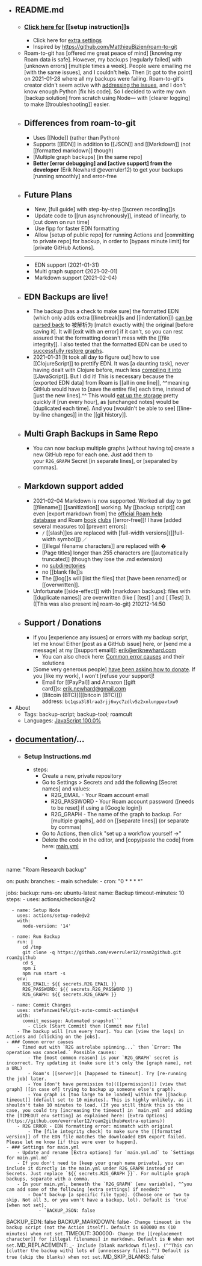 - ## README.md
    - ### [Click here for](https://github.com/everruler12/roam2github/blob/main/documentation/Setup%20Instructions.md) [[setup instruction]]s
        - Click here for [extra settings](https://github.com/everruler12/roam2github/blob/main/documentation/Settings%20for%20main.yml.md)
        - Inspired by https://github.com/MatthieuBizien/roam-to-git
    - Roam-to-git has [offered me great peace of mind] [knowing my Roam data is safe]. However, my backups [regularly failed] with [unknown errors] [multiple times a week]. People were emailing me [with the same issues], and I couldn't help. Then [it got to the point] on 2021-01-28 where all my backups were failing. Roam-to-git's creator didn't seem active with [addressing the issues](((23-g_XxGE))), and I don't know enough Python [fix his code]. So I decided to write my own [backup solution] from scratch using Node— with [clearer logging] to make [[troubleshooting]] easier.
    - ## Differences from roam-to-git
        - Uses [[Node]] (rather than Python)
        - Supports [[EDN]] in addition to [[JSON]] and [[Markdown]] (not [[formatted markdown]] though)
        - [Multiple graph backups] [in the same repo]
        - __Better [error debugging] and [active support] from the developer__ (Erik Newhard @everruler12) to get your backups [running smoothly] and error-free
    - ## Future Plans
        -  New, [full guide] with step-by-step [[screen recording]]s
        -  Update code to [[run asynchronously]], instead of linearly, to [cut down on run time]
        -  Use fipp for faster EDN formatting
        -  Allow [setup of public repo] for running Actions and [committing to private repo] for backup, in order to [bypass minute limit] for [private GitHub Actions].
        - ---
        -  EDN support (2021-01-31)
        -  Multi graph support (2021-02-01)
        -  Markdown support (2021-02-04)
    - ## EDN Backups are live!
        - The backup [has a check to make sure] the formatted EDN (which only adds extra [[linebreak]]s and [[indentation]]) [can be parsed back](((1DoKqIeFf))) to 被解析为 [match exactly with] the original [before saving it]. It will [exit with an error] if it can't, so you can rest assured that the formatting doesn't mess with the [[file integrity]]. I also tested that the formatted EDN can be used to [successfully restore graphs](((71Ij6DQki))).
        - 2021-01-31 [It took all day to figure out] how to use [[ClojureScript]] to prettify EDN. It was [a daunting task], never having dealt with Clojure before, much less [compiling it into]([[compile]]) [[JavaScript]]. But I did it! This is necessary because the [exported EDN data] from Roam is [[all in one line]], ^^meaning GitHub would have to [save the entire file] each time, instead of [just the new lines].^^ This would [eat up the storage](((LuGGCtISV))) pretty quickly if [run every hour], as [unchanged notes] would be [duplicated each time]. And you [wouldn't be able to see] [[line-by-line changes]] in the [[git history]].
    - ## Multi Graph Backups in Same Repo
        - You can now backup multiple graphs [without having to] create a new GitHub repo for each one. Just add them to your `R2G_GRAPH` Secret [in separate lines], or [separated by commas].
    - ## Markdown support added
        - 2021-02-04 Markdown is now supported. Worked all day to get [[filename]] [[sanitization]] working. My [[backup script]] can even [export markdown from] the [official Roam help database](https://roamresearch.com/#/app/help) and Roam [book](https://roamresearch.com/#/app/roam-book-club) [clubs](https://roamresearch.com/#/app/roam-book-club-2) [[error-free]]! I have [added several measures to] [prevent errors]:
            - `/` [[slash]]es are replaced with [full-width versions]([[full-width symbol]]) `／`
            - [[illegal filename characters]] are replaced with �
            - [Page titles] longer than 255 characters are [[automatically truncated]] (though they lose the .md extension)
            - no [subdirectories]([[subdirectory]])
            - no [[blank file]]s
            - The [[log]]s will [list the files] that [have been renamed] or [[overwritten]].
        - Unfortunate [[side-effect]] with [markdown backups]: files with [[duplicate names]] are overwritten (like [ [test] ] and [ [Test] ]). ([This was also present in] roam-to-git)
210212-14:50
    - ## Support / Donations
        - If you [experience any issues] or errors with my backup script, let me know! Either [post as a GitHub issue] here, or [send me a message] at my [[support email]]: [erik@eriknewhard.com](mailto:erik@eriknewhard.com)
            - You can also check here: [Common error causes](https://github.com/everruler12/roam2github/blob/main/documentation/Common%20error%20causes.md) and their solutions
        - [Some very generous people] [have been asking how to donate]([[donate]]). If you [like my work], I won't [refuse your support]!
            - Email for [[PayPal]] and Amazon [[gift card]]s: [erik.newhard@gmail.com](https://github.com/everruler12/roam2github/blob/main/erik.newhard@gmail.com)
            - [Bitcoin (BTC)]([[bitcoin (BTC)]]) address: `bc1qsa3l8lraa3rjj6wyc7zdlv5z2xnlunppavtxw0`
- About
    - Tags: backup-script; backup-tool; roamcult
    - Languages: [JavaScript 100.0%](https://github.com/everruler12/roam2github/search?l=javascript)
- ## [documentation](https://github.com/everruler12/roam2github/tree/main/documentation)/...
    - ### Setup Instructions.md
        - steps: 
            - Create a new, private repository
            - Go to Settings > Secrets and add the following [Secret names] and values:
                - R2G_EMAIL - Your Roam account email
                - R2G_PASSWORD - Your Roam account password ([needs to be reset] if using a [Google login])
                - R2G_GRAPH - The name of the graph to backup. For [multiple graphs], add on [[separate lines]] (or separate by commas)
            - Go to Actions, then click "set up a workflow yourself →"
            - Delete the code in the editor, and [copy/paste the code] from here: [main.yml](https://raw.githubusercontent.com/everruler12/roam2github-demo/main/.github/workflows/main.yml)
                - ```shell
name: "Roam Research backup"

on:
  push:
    branches:
      - main
  schedule:
      - cron: "0 * * * *"

jobs:
  backup:
    runs-on: ubuntu-latest
    name: Backup
    timeout-minutes: 10
    steps:
      - uses: actions/checkout@v2
      
      - name: Setup Node
        uses: actions/setup-node@v2
        with:
          node-version: '14'
      
      - name: Run Backup
        run: |
          cd /tmp
          git clone -q https://github.com/everruler12/roam2github.git roam2github
          cd $_
          npm i
          npm run start -s
        env:
          R2G_EMAIL: ${{ secrets.R2G_EMAIL }}
          R2G_PASSWORD: ${{ secrets.R2G_PASSWORD }}
          R2G_GRAPH: ${{ secrets.R2G_GRAPH }}

      - name: Commit Changes
        uses: stefanzweifel/git-auto-commit-action@v4
        with:
          commit_message: Automated snapshot```
            - Click [Start Commit] then [Commit new file]
        - The backup will [run every hour]. You can [view the logs] in Actions and [clicking on the jobs].
    - ### Common error causes
        - Timed out with `R2G astrolabe spinning...` then `Error: The operation was canceled.` Possible causes:
            - The [most common reason] is your `R2G_GRAPH` secret is incorrect. Try updating it (make sure it's only the [graph name], not a URL)
            - Roam's [[server]]s [happened to timeout]. Try [re-running the job] later.
            - You [don't have permission to]([[permission]]) [view that graph] ([in case of] trying to backup up someone else's graph).
            - You graph is [too large to be loaded] within the [[backup timeout]] (default set to 10 minutes). This is highly unlikely, as it shouldn't take 10 minutes to load. (If you still think this is the case, you could try [increasing the timeout] in `main.yml` and adding the [TIMEOUT env setting] as explained here: [Extra Options](https://github.com/everruler12/roam2github#extra-options))
        - R2G ERROR - EDN formatting error: mismatch with original
            - The [file integrity check] to make sure the [[formatted version]] of the EDN file matches the downloaded EDN export failed. Please let me know [if this were ever to happen].
    - ### Settings for main.yml
        - Update and rename [Extra options] for `main.yml.md` to `Settings for main.yml.md`
        - If you don't need to [keep your graph name private], you can include it directly in the main.yml under R2G_GRAPH instead of Secrets. Just replace `${{ secrets.R2G_GRAPH }}`. For multiple graph backups, separate with a comma.
        - In your main.yml, beneath the `R2G_GRAPH` [env variable], ^^you can add some of the following [extra settings] if needed:^^
            - Don't backup [a specific file type]. (Choose one or two to skip. Not all 3, or you won't have a backup, lol). Default is `true` [when not set].
                - `BACKUP_JSON: false
BACKUP_EDN: false
BACKUP_MARKDOWN: false`
            - Change timeout in the backup script (not the Action itself). Default is 600000 ms (10 minutes) when not set.
`TIMEOUT: 300000`
            - Change the [[replacement character]] for [illegal filenames] in markdown. Default is � when not set.
`MD_REPLACEMENT: _`
            - Include [blank markdown files]. (^^This can [clutter the backup with] lots of [unnecessary files].^^) Default is true (skip the blanks) when not set.
`MD_SKIP_BLANKS: false`
